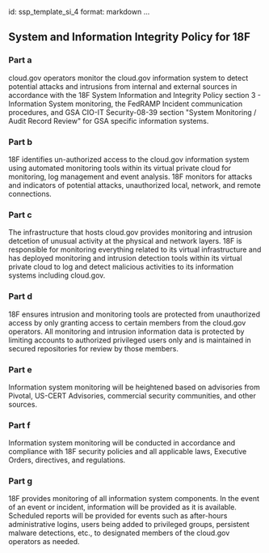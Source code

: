 id: ssp_template_si_4
format: markdown
...
## System and Information Integrity Policy for 18F

### Part a

cloud.gov operators monitor the cloud.gov information
system to detect potential attacks and intrusions from internal and external
sources in accordance with the 18F System Information and Integrity Policy section
3 - Information System monitoring, the FedRAMP Incident communication procedures,
and GSA CIO-IT Security-08-39 section "System Monitoring / Audit Record
Review" for GSA specific information systems.

### Part b

18F identifies un-authorized access to the cloud.gov information system using automated monitoring
tools within its virtual private cloud for monitoring, log management and
event analysis. 18F monitors for attacks and indicators of potential attacks,
unauthorized local, network, and remote connections.

### Part c

The infrastructure
that hosts cloud.gov provides monitoring and intrusion detcetion of unusual activity
at the physical and network layers. 18F is responsible for monitoring everything
related to its virtual infrastructure and has deployed monitoring and intrusion
detection tools within its virtual private cloud to log and detect malicious
activities to its information systems including cloud.gov.

### Part d

18F ensures intrusion and monitoring tools are protected from unauthorized access
by only granting access to certain members from the cloud.gov operators.
All monitoring and intrusion information data is protected by limiting accounts
to authorized privileged users only and is maintained in secured repositories
for review by those members.

### Part e

Information system monitoring will
be heightened based on advisories from Pivotal, US-CERT Advisories, commercial
security communities, and other sources.

### Part f

Information system monitoring will be conducted in accordance and compliance
with 18F security policies and all applicable laws, Executive Orders, directives,
and regulations.

### Part g

18F provides monitoring of all information system components. In the event
of an event or incident, information will be provided as it is available.  Scheduled
reports will be provided for events such as after-hours administrative logins,
users being added to privileged groups, persistent malware detections, etc.,
to designated members of the cloud.gov operators as needed.

